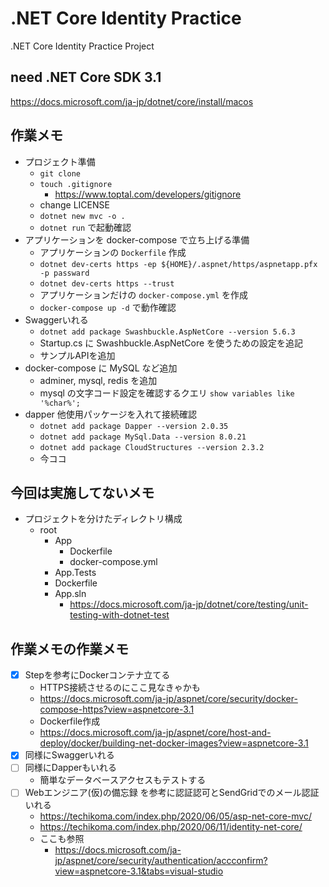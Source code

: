 # .NET Core Identity Practice
.NET Core Identity Practice Project

## need .NET Core SDK 3.1
https://docs.microsoft.com/ja-jp/dotnet/core/install/macos

## 作業メモ
- プロジェクト準備
  - `git clone`
  - `touch .gitignore`
    - https://www.toptal.com/developers/gitignore
  - change LICENSE
  - `dotnet new mvc -o .`
  - `dotnet run` で起動確認
- アプリケーションを docker-compose で立ち上げる準備
  - アプリケーションの `Dockerfile` 作成
  - `dotnet dev-certs https -ep ${HOME}/.aspnet/https/aspnetapp.pfx -p passward`
  - `dotnet dev-certs https --trust`
  - アプリケーションだけの `docker-compose.yml` を作成
  - `docker-compose up -d` で動作確認
- Swaggerいれる
  - `dotnet add package Swashbuckle.AspNetCore --version 5.6.3`
  - Startup.cs に Swashbuckle.AspNetCore を使うための設定を追記
  - サンプルAPIを追加
- docker-compose に MySQL など追加
  - adminer, mysql, redis を追加
  - mysql の文字コード設定を確認するクエリ `show variables like '%char%';`
- dapper 他使用パッケージを入れて接続確認
  - `dotnet add package Dapper --version 2.0.35`
  - `dotnet add package MySql.Data --version 8.0.21`
  - `dotnet add package CloudStructures --version 2.3.2`
  - 今ココ

## 今回は実施してないメモ
- プロジェクトを分けたディレクトリ構成
  - root
    - App
      - Dockerfile
      - docker-compose.yml
    - App.Tests
    - Dockerfile
    - App.sln
      - https://docs.microsoft.com/ja-jp/dotnet/core/testing/unit-testing-with-dotnet-test

## 作業メモの作業メモ
- [x] Stepを参考にDockerコンテナ立てる
  - HTTPS接続させるのにここ見なきゃかも
  - https://docs.microsoft.com/ja-jp/aspnet/core/security/docker-compose-https?view=aspnetcore-3.1
  - Dockerfile作成
  - https://docs.microsoft.com/ja-jp/aspnet/core/host-and-deploy/docker/building-net-docker-images?view=aspnetcore-3.1
- [x] 同様にSwaggerいれる
- [ ] 同様にDapperもいれる
  - 簡単なデータベースアクセスもテストする
- [ ] Webエンジニア(仮)の備忘録 を参考に認証認可とSendGridでのメール認証いれる
  - https://techikoma.com/index.php/2020/06/05/asp-net-core-mvc/
  - https://techikoma.com/index.php/2020/06/11/identity-net-core/
  - ここも参照
    - https://docs.microsoft.com/ja-jp/aspnet/core/security/authentication/accconfirm?view=aspnetcore-3.1&tabs=visual-studio

